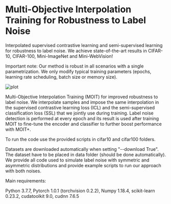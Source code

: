 # Multi-Objective Interpolation Training for Robustness to Label Noise

Interpolated supervised contrastive learning and semi-supervised learning for robustness to label noise. We achieve state-of-the-art results in CIFAR-10, CIFAR-100, Mini-ImageNet and Mini-WebVision!

Important note: Our method is robust in all scenarios with a single parametrization. We only modify typical training parameters (epochs, learning rate scheduling, batch size or memory size).

![plot](https://github.com/DiegoOrtego/LabelNoiseMOIT/blob/main/Overview.png)

Multi-Objective Interpolation Training (MOIT) for improved robustness to label noise. We interpolate samples and impose the same interpolation in the supervised contrastive learning loss (ICL) and the semi-supervised classification loss (SSL) that we jointly use during training. Label noise detection is performed at every epoch and its result is used after training MOIT to fine-tune the encoder and classifier to further boost performance with MOIT+.

To run the code use the provided scripts in cifar10 and cifar100 folders.

Datasets are downloaded automatically when setting "--download True". The dataset have to be placed in data folder (should be done automatically). We provide all code used to simulate label noise with symmetric and asymmetric distributions and provide example scripts to run our approach with both noises.

Main requirements:

Python 3.7.7, Pytorch 1.0.1 (torchvision 0.2.2), Numpy 1.18.4, scikit-learn 0.23.2, cudatoolkit 9.0, cudnn 7.6.5




